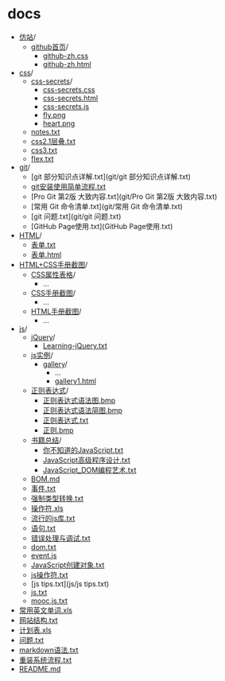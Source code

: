 # docs
- [仿站](仿站/)/
	- [github首页](仿站/github首页/)/
		- [github-zh.css](仿站/github首页/github-zh.css)
		- [github-zh.html](仿站/github首页/github-zh.html)
- [css](css/)/
	- [css-secrets](css/css-secrets/)/
		- [css-secrets.css](css/css-secrets/css-secrets.css)
		- [css-secrets.html](css/css-secrets/css-secrets.html)
		- [css-secrets.js](css/css-secrets/css-secrets.js)
		- [fly.png](css/css-secrets/fly.png)
		- [heart.png](css/css-secrets/heart.png)
	- [notes.txt](css/notes.txt)
	- [css2.1层叠.txt](css/css2.1层叠.txt)
	- [css3.txt](css/css3.txt)
	- [flex.txt](css/flex.txt)
- [git](git/)/
	- [git 部分知识点详解.txt](git/git 部分知识点详解.txt)
	- [git安装使用简单流程.txt](git/git安装使用简单流程.txt)
	- [Pro Git 第2版 大致内容.txt](git/Pro Git 第2版 大致内容.txt)
	- [常用 Git 命令清单.txt](git/常用 Git 命令清单.txt)
	- [git 问题.txt](git/git 问题.txt)
	- [GitHub Page使用.txt](GitHub Page使用.txt)
- [HTML](HTML/)/
	- [表单.txt](HTML/表单.txt)
	- [表单.html](HTML/表单.html)
- [HTML+CSS手册截图](HTML+CSS手册截图/)/
	- [CSS属性表格](HTML+CSS手册截图/CSS属性表格/)/
		- ...
	- [CSS手册截图](HTML+CSS手册截图/CSS手册截图/)/
		- ...
	- [HTML手册截图](HTML+CSS手册截图/HTML手册截图/)/
		- ...
- [js](js/)/
	- [jQuery](js/jQuery/)/
		- [Learning-jQuery.txt](js/jQuery/Learning-jQuery.txt)
	- [js实例](js/js实例/)/
		- [gallery](js/js实例/gallery/)/
			- ...
			- [gallery1.html](js/js实例/gallery/gallery1.html)
	- [正则表达式](js/正则表达式/)/
		- [正则表达式语法图.bmp](js/正则表达式/正则表达式语法图.bmp)
		- [正则表达式语法简图.bmp](js/正则表达式/正则表达式语法简图.bmp)
		- [正则表达式.txt](js/正则表达式/正则表达式.txt)
		- [正则.bmp](js/正则表达式/正则.bmp)
	- [书籍总结](js/书记总结/)/
		- [你不知道的JavaScript.txt](js/书籍总结/你不知道的JavaScript.txt)
		- [JavaScript高级程序设计.txt](js/书籍总结/JavaScript高级程序设计.txt)
		- [JavaScript_DOM编程艺术.txt](js/书籍总结/JavaScript_DOM编程艺术.txt)
	- [BOM.md](js/BOM.md)
	- [事件.txt](js/事件.txt)
	- [强制类型转换.txt](js/强制类型转换.txt)
	- [操作符.xls](js/操作符.xls)
	- [流行的js库.txt](js/流行的js库.txt)
	- [语句.txt](js/语句.txt)
	- [错误处理与调试.txt](js/错误处理与调试.txt)
	- [dom.txt](js/dom.txt)
	- [event.js](js/event.js)
	- [JavaScript创建对象.txt](js/JavaScript创建对象.txt)
	- [js操作符.txt](js/js操作符.txt)
	- [js tips.txt](js/js tips.txt)
	- [js.txt](js/js.txt)
	- [mooc.js.txt](js/mooc.js.txt)
- [常用英文单词.xls](常用英文单词.xls)
- [网站结构.txt](网站结构.txt)
- [计划表.xls](计划表.xls)
- [问题.txt](问题.txt)
- [markdown语法.txt](markdown语法.txt)
- [重装系统流程.txt](重装系统流程.txt)
- [README.md](README.md)